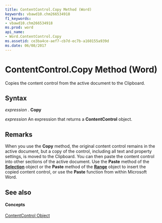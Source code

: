 ```yaml
---
title: ContentControl.Copy Method (Word)
keywords: vbawd10.chm266534918
f1_keywords:
- vbawd10.chm266534918
ms.prod: word
api_name:
- Word.ContentControl.Copy
ms.assetid: ce3ba4ce-aef7-cb7d-ec7b-a160155a939d
ms.date: 06/08/2017
---
```



# ContentControl.Copy Method (Word)

Copies the content control from the active document to the Clipboard.


## Syntax

 _expression_ . **Copy**

 _expression_ An expression that returns a **ContentControl** object.


## Remarks

When you use the **Copy** method, the original content control remains in the active document, but a copy of the control, including all text and property settings, is moved to the Clipboard. You can then paste the content control into other sections of the active document. Use the **Paste** method of the **[Selection](selection-object-word.md)** object or the **Paste** method of the **[Range](range-object-word.md)** object to insert the copied content control, or use the **Paste** function from within Microsoft Word.


## See also


#### Concepts


[ContentControl Object](contentcontrol-object-word.md)

